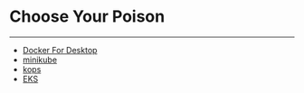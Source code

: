 # Choose Your Poison

---

* [Docker For Desktop](workshop-docker.html)
* [minikube](workshop-minikube.html)
* [kops](workshop-kops.html)
* [EKS](workshop-eks.html)